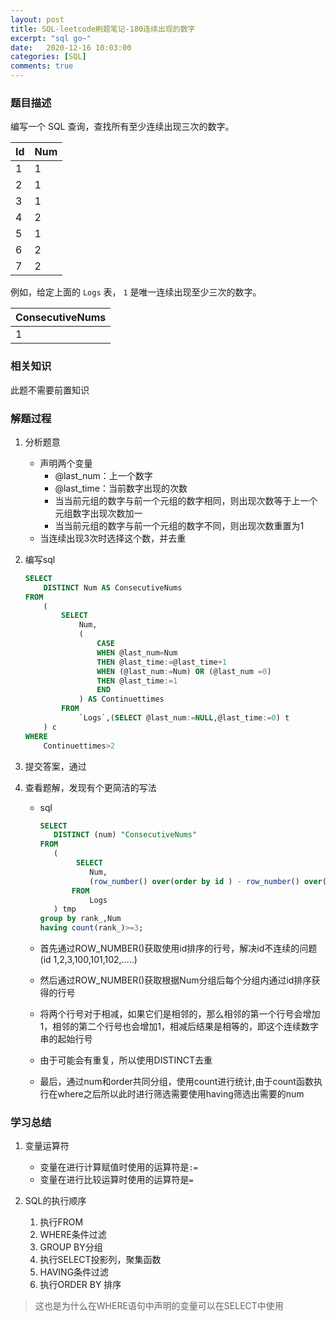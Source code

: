 ```yaml
---
layout: post
title: SQL-leetcode刷题笔记-180连续出现的数字
excerpt: "sql go~"
date:   2020-12-16 10:03:00
categories: [SQL]
comments: true
---
```


### 题目描述

编写一个 SQL 查询，查找所有至少连续出现三次的数字。

| Id   | Num  |
| ---- | ---- |
| 1    | 1    |
| 2    | 1    |
| 3    | 1    |
| 4    | 2    |
| 5    | 1    |
| 6    | 2    |
| 7    | 2    |

例如，给定上面的 `Logs` 表， `1` 是唯一连续出现至少三次的数字。

| ConsecutiveNums |
| --------------- |
| 1               |

### 相关知识

此题不需要前置知识

### 解题过程

1. 分析题意

   * 声明两个变量
     * @last_num：上一个数字
     * @last_time：当前数字出现的次数
     * 当当前元组的数字与前一个元组的数字相同，则出现次数等于上一个元组数字出现次数加一
     * 当当前元组的数字与前一个元组的数字不同，则出现次数重置为1
   * 当连续出现3次时选择这个数，并去重

2. 编写sql

   ```sql
   SELECT
       DISTINCT Num AS ConsecutiveNums
   FROM
       (
           SELECT
               Num,
               (
                   CASE
                   WHEN @last_num=Num
                   THEN @last_time:=@last_time+1
                   WHEN (@last_num:=Num) OR (@last_num =0)
                   THEN @last_time:=1
                   END
               ) AS Continuettimes            
           FROM
               `Logs`,(SELECT @last_num:=NULL,@last_time:=0) t
       ) c
   WHERE
       Continuettimes>2
   ```

3. 提交答案，通过

4. 查看题解，发现有个更简洁的写法

   * sql

     ```sql
     SELECT 
     	DISTINCT (num) "ConsecutiveNums"
     FROM
     	(
             SELECT 
             	Num,
             	(row_number() over(order by id ) - row_number() over(partition by num order by id)) rank_
     		FROM 
             	Logs
     	) tmp
     group by rank_,Num
     having count(rank_)>=3;
     ```

   * 首先通过ROW_NUMBER()获取使用id排序的行号，解决id不连续的问题(id 1,2,3,100,101,102,.....)

   * 然后通过ROW_NUMBER()获取根据Num分组后每个分组内通过id排序获得的行号

   * 将两个行号对于相减，如果它们是相邻的，那么相邻的第一个行号会增加1，相邻的第二个行号也会增加1，相减后结果是相等的，即这个连续数字串的起始行号

   * 由于可能会有重复，所以使用DISTINCT去重
   
   * 最后，通过num和order共同分组，使用count进行统计,由于count函数执行在where之后所以此时进行筛选需要使用having筛选出需要的num

### 学习总结

1. 变量运算符

   * 变量在进行计算赋值时使用的运算符是`:=`
   * 变量在进行比较运算时使用的运算符是`=`

2. SQL的执行顺序

   1. 执行FROM
   2. WHERE条件过滤
   3. GROUP BY分组
   4. 执行SELECT投影列，聚集函数
   5. HAVING条件过滤
   6. 执行ORDER BY 排序
> 这也是为什么在WHERE语句中声明的变量可以在SELECT中使用

